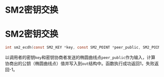 # SM2密钥交换

# SM2密钥交换

```c
int sm2_ecdh(const SM2_KEY *key, const SM2_POINT *peer_public, SM2_POINT *out);
```

以调用者的密钥`key`和密钥协商者发送的椭圆曲线点`peer_public`作为输入，计算协商出的公钥（椭圆曲线点）值并写入到`out`结构中。函数执行成功返回1，失败返回-1。
